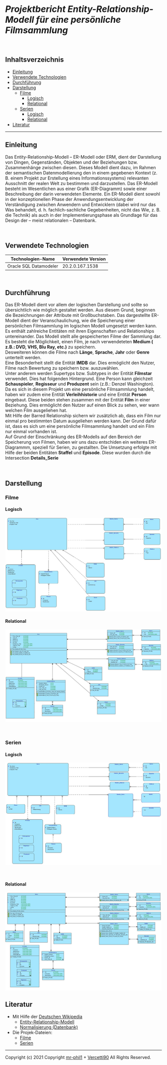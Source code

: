 # *Projektbericht Entity-Relationship-Modell für eine persönliche Filmsammlung*   

</br>

## Inhaltsverzeichnis
* [Einleitung](#einleitung)
* [Verwendete Technologien](#verwendete-technologien)
* [Durchführung](#durchführung)
* [Darstellung](#darstellung)
    * [Filme](#darstellung)
        * [Logisch](#logisch)
        * [Relational](#relational)
    * [Serien](#darstellung)
        * [Logisch](#logisch)
        * [Relational](#relational)
* [Literatur](#literatur)
---

## Einleitung
Das Entity-Relationship-Modell – ER-Modell oder ERM, dient der Darstellung von Dingen, Gegenständen, Objekten und der Beziehungen bzw. Zusammenhänge zwischen diesen. Dieses Modell dient dazu, im Rahmen der semantischen Datenmodellierung den in einem gegebenen Kontext (z. B. einem Projekt zur Erstellung eines Informationssystems) relevanten Ausschnitt der realen Welt zu bestimmen und darzustellen. Das ER-Modell besteht im Wesentlichen aus einer Grafik (ER-Diagramm) sowie einer Beschreibung der darin verwendeten Elemente. Ein ER-Modell dient sowohl in der konzeptionellen Phase der Anwendungsentwicklung der Verständigung zwischen Anwendern und Entwicklern (dabei wird nur das Was behandelt, d. h. fachlich-sachliche Gegebenheiten, nicht das Wie, z. B. die Technik) als auch in der Implementierungsphase als Grundlage für das Design der – meist relationalen – Datenbank.

</br>

## Verwendete Technologien
Technologien-Name | Verwendete Version
------------ | -------------
Oracle SQL Datamodeler  | 20.2.0.167.1538

</br>

## Durchführung

Das ER-Modell dient vor allem der logischen Darstellung und sollte so übersichtlich wie möglich gestaltet werden.
Aus diesem Grund, beginnen die Bezeichnungen der Attribute mit Großbuchstaben.
Das dargestellte ER-Modell dient der Veranschaulichung, wie die Speicherung einer persönlichen Filmsammlung im logischen Modell umgesetzt werden kann.
Es enthält zahlreiche Entitäten mit ihren Eigenschaften und Relationships untereinander.
Das Modell stellt alle gespeicherten Filme der Sammlung dar.  
Es besteht die Möglichkeit, einen Film, je nach verwendeteten **Medium ( z.B.: DVD, VHS, Blu Ray, etc.)** zu speichern.  
Desweiteren können die Filme nach **Länge**, **Sprache**, **Jahr** oder **Genre** unterteilt werden.  
Eine Besonderheit stellt die Entität **IMDB** dar. Dies ermöglicht den Nutzer, Filme nach Bewertung zu speichern bzw. auszuwählen.  
Unter anderem werden Supertyps bzw. Subtypes in der Entität **Filmstar** verwendet. Dies hat folgenden Hintergrund.
Eine Person kann gleichzeit **Schauspieler**, **Regisseur** und **Produzent** sein (z.B.: Denzel Washington).  
Da es sich in diesem Projekt um eine persönliche Filmsammlung handelt, haben wir zudem eine Entität **Verleihhistorie** und eine Entität **Person** eingebaut.
Diese beiden stehen zusammen mit der Entität **Film** in einer Beziehung. Dies ermöglicht den Nutzer auf einen Blick zu sehen, wer wann welchen Film ausgeliehen hat.  
Mit Hilfe der Barred Relationship sichern wir zusätzlich ab, dass ein Film nur einmal pro bestimmten Datum ausgeliehen werden kann. Der Grund dafür ist, dass es sich um eine persönliche Filmsammlung handelt und ein Film nur einmal vorhanden ist.  
Auf Grund der Einschränkung des ER-Modells auf den Bereich der Speicherung von Filmen, haben wir uns dazu entschiden ein weiteres ER-Diagrammm, speziell für Serien, zu gestallten. Die Umsetzung erfolgte mit Hilfe der beiden Entitäten **Staffel** und **Episode**. Diese wurden durch die Intersection **Details_Serie**

</br>

## Darstellung
### Filme
#### Logisch
![Logisches Design](https://raw.githubusercontent.com/Mr-Phil1/DBI-ProjektSem1/main/Bilder/Filme/Logisches-Modell.jpg)


#### Relational
![Relationales Design](https://raw.githubusercontent.com/Mr-Phil1/DBI-ProjektSem1/main/Bilder/Filme/Relationales-Modell.jpg)

</br>

### Serien
#### Logisch
![Logisches Design](https://raw.githubusercontent.com/Mr-Phil1/DBI-ProjektSem1/main/Bilder/Serien/Logisches-Modell.jpg)

</br>

#### Relational
![Relationales Design](https://raw.githubusercontent.com/Mr-Phil1/DBI-ProjektSem1/main/Bilder/Serien/Relationales-Modell.jpg)


## Literatur
* Mit Hilfe der [Deutschen Wikipedia](https://de.wikipedia.org)
  * [Entity-Relationship-Modell](https://de.wikipedia.org/wiki/Entity-Relationship-Modell)
  * [Normalisierung (Datenbank)](https://de.wikipedia.org/wiki/Normalisierung_(Datenbank))  
* Die Projek-Dateien:
  * [Filme](https://github.com/Mr-Phil1/DBI-ProjektSem1/blob/main/zip/Filme.zip)
  * [Serien](https://github.com/Mr-Phil1/DBI-ProjektSem1/blob/main/zip/Serie.zip)
---
Copyright (c) 2021 Copyright [mr-phil1](https://github.com/Mr-Phil1) + [Vercetti90](https://gist.github.com/Vercetti90) All Rights Reserved.
